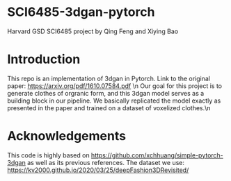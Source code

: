 # SCI6485-3dgan-pytorch
Harvard GSD SCI6485 project by Qing Feng and Xiying Bao

# Introduction
This repo is an implementation of 3dgan in Pytorch. Link to the original paper: https://arxiv.org/pdf/1610.07584.pdf \n
Our goal for this project is to generate clothes of orgranic form, and this 3dgan model serves as a building block in our pipeline. We basically replicated the model exactly as presented in the paper and trained on a dataset of voxelized clothes.\n

# Acknowledgements
This code is highly based on https://github.com/xchhuang/simple-pytorch-3dgan as well as its previous references.
The dataset we use: https://kv2000.github.io/2020/03/25/deepFashion3DRevisited/
